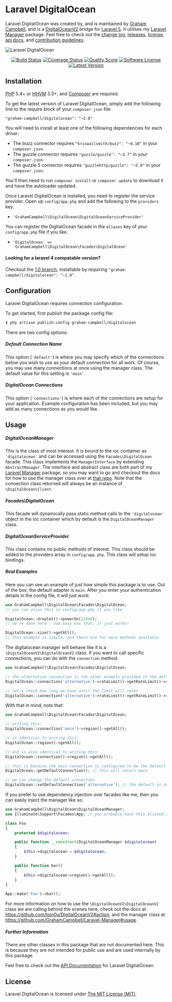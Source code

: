 Laravel DigitalOcean
====================

Laravel DigitalOcean was created by, and is maintained by [Graham Campbell](https://github.com/GrahamCampbell), and is a [DigitalOceanV2](https://github.com/toin0u/DigitalOceanV2) bridge for [Laravel 5](http://laravel.com). It utilises my [Laravel Manager](https://github.com/GrahamCampbell/Laravel-Manager) package. Feel free to check out the [change log](CHANGELOG.md), [releases](https://github.com/GrahamCampbell/Laravel-DigitalOcean/releases), [license](LICENSE), [api docs](http://docs.grahamjcampbell.co.uk), and [contribution guidelines](CONTRIBUTING.md).

![Laravel DigitalOcean](https://cloud.githubusercontent.com/assets/2829600/4432303/c13e7608-468c-11e4-9427-65d32d2daa28.PNG)

<p align="center">
<a href="https://travis-ci.org/GrahamCampbell/Laravel-DigitalOcean"><img src="https://img.shields.io/travis/GrahamCampbell/Laravel-DigitalOcean/master.svg?style=flat-square" alt="Build Status"></img></a>
<a href="https://scrutinizer-ci.com/g/GrahamCampbell/Laravel-DigitalOcean/code-structure"><img src="https://img.shields.io/scrutinizer/coverage/g/GrahamCampbell/Laravel-DigitalOcean.svg?style=flat-square" alt="Coverage Status"></img></a>
<a href="https://scrutinizer-ci.com/g/GrahamCampbell/Laravel-DigitalOcean"><img src="https://img.shields.io/scrutinizer/g/GrahamCampbell/Laravel-DigitalOcean.svg?style=flat-square" alt="Quality Score"></img></a>
<a href="LICENSE"><img src="https://img.shields.io/badge/license-MIT-brightgreen.svg?style=flat-square" alt="Software License"></img></a>
<a href="https://github.com/GrahamCampbell/Laravel-DigitalOcean/releases"><img src="https://img.shields.io/github/release/GrahamCampbell/Laravel-DigitalOcean.svg?style=flat-square" alt="Latest Version"></img></a>
</p>


## Installation

[PHP](https://php.net) 5.4+ or [HHVM](http://hhvm.com) 3.3+, and [Composer](https://getcomposer.org) are required.

To get the latest version of Laravel DigitalOcean, simply add the following line to the require block of your `composer.json` file:

```
"graham-campbell/digitalocean": "~2.0"
```

You will need to install at least one of the following dependencies for each driver:

* The buzz connector requires `"kriswallsmith/buzz": "~0.10"` in your `composer.json`.
* The guzzle connector requires `"guzzle/guzzle": "~3.7"` in your `composer.json`.
* The guzzle 5 connector requires `"guzzlehttp/guzzle": "~5.0"` in your `composer.json`.

You'll then need to run `composer install` or `composer update` to download it and have the autoloader updated.

Once Laravel DigitalOcean is installed, you need to register the service provider. Open up `config/app.php` and add the following to the `providers` key.

* `'GrahamCampbell\DigitalOcean\DigitalOceanServiceProvider'`

You can register the DigitalOcean facade in the `aliases` key of your `config/app.php` file if you like.

* `'DigitalOcean' => 'GrahamCampbell\DigitalOcean\Facades\DigitalOcean'`

#### Looking for a laravel 4 compatable version?

Checkout the [1.0 branch](https://github.com/GrahamCampbell/Laravel-DigitalOcean/tree/1.0), installable by requiring `"graham-campbell/digitalocean": "~1.0"`.


## Configuration

Laravel DigitalOcean requires connection configuration.

To get started, first publish the package config file:

```bash
$ php artisan publish:config graham-campbell/digitalocean
```

There are two config options:

##### Default Connection Name

This option (`'default'`) is where you may specify which of the connections below you wish to use as your default connection for all work. Of course, you may use many connections at once using the manager class. The default value for this setting is `'main'`.

##### DigitalOcean Connections

This option (`'connections'`) is where each of the connections are setup for your application. Example configuration has been included, but you may add as many connections as you would like.


## Usage

##### DigitalOceanManager

This is the class of most interest. It is bound to the ioc container as `'digitalocean'` and can be accessed using the `Facades\DigitalOcean` facade. This class implements the `ManagerInterface` by extending `AbstractManager`. The interface and abstract class are both part of my [Laravel Manager](https://github.com/GrahamCampbell/Laravel-Manager) package, so you may want to go and checkout the docs for how to use the manager class over at [that repo](https://github.com/GrahamCampbell/Laravel-Manager#usage). Note that the connection class returned will always be an instance of `\DigitalOcean\Client`.

##### Facades\DigitalOcean

This facade will dynamically pass static method calls to the `'digitalocean'` object in the ioc container which by default is the `DigitalOceanManager` class.

##### DigitalOceanServiceProvider

This class contains no public methods of interest. This class should be added to the providers array in `config/app.php`. This class will setup ioc bindings.

##### Real Examples

Here you can see an example of just how simple this package is to use. Out of the box, the default adapter is `main`. After you enter your authentication details in the config file, it will just work:

```php
use GrahamCampbell\DigitalOcean\Facades\DigitalOcean;
// you can alias this in config/app.php if you like

DigitalOcean::droplet()->powerOn(12345);
// we're done here - how easy was that, it just works!

DigitalOcean::size()->getAll();
// this example is simple, and there are far more methods available
```

The digitalocean manager will behave like it is a `\DigitalOceanV2\DigitalOceanV2` class. If you want to call specific connections, you can do with the `connection` method:

```php
use GrahamCampbell\DigitalOcean\Facades\DigitalOcean;

// the alternative connection is the other example provided in the default config
DigitalOcean::connection('alternative')->rateLimit()->getRateLimit()->remaining;

// let's check how long we have until the limit will reset
DigitalOcean::connection('alternative')->rateLimit()->getRateLimit()->reset;
```

With that in mind, note that:

```php
use GrahamCampbell\DigitalOcean\Facades\DigitalOcean;

// writing this:
DigitalOcean::connection('main')->region()->getAll();

// is identical to writing this:
DigitalOcean::region()->getAll();

// and is also identical to writing this:
DigitalOcean::connection()->region()->getAll();

// this is because the main connection is configured to be the default
DigitalOcean::getDefaultConnection(); // this will return main

// we can change the default connection
DigitalOcean::setDefaultConnection('alternative'); // the default is now alternative
```

If you prefer to use dependency injection over facades like me, then you can easily inject the manager like so:

```php
use GrahamCampbell\DigitalOcean\DigitalOceanManager;
use Illuminate\Support\Facades\App; // you probably have this aliased already

class Foo
{
    protected $digitalocean;

    public function __construct(DigitalOceanManager $digitalocean)
    {
        $this->digitalocean = $digitalocean;
    }

    public function bar()
    {
        $this->digitalocean->region()->getAll();
    }
}

App::make('Foo')->bar();
```

For more information on how to use the `\DigitalOceanV2\DigitalOceanV2` class we are calling behind the scenes here, check out the docs at https://github.com/toin0u/DigitalOceanV2#action, and the manager class at https://github.com/GrahamCampbell/Laravel-Manager#usage.

##### Further Information

There are other classes in this package that are not documented here. This is because they are not intended for public use and are used internally by this package.

Feel free to check out the [API Documentation](http://docs.grahamjcampbell.co.uk) for Laravel DigitalOcean.


## License

Laravel DigitalOcean is licensed under [The MIT License (MIT)](LICENSE).
